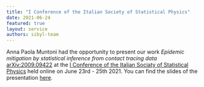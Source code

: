 ```yaml
---
title: "I Conference of the Italian Society of Statistical Physics"
date: 2021-06-24
featured: true
layout: service
authors: sibyl-team
---
```


Anna Paola Muntoni had the opportunity to present our work *Epidemic mitigation by statistical inference from contact tracing data* [arXiv:2009.09422](https://arxiv.org/abs/2009.09422) at the [I Conference of the Italian Sociaty of Statistical Physics](http://www.fisicastatistica.unipr.it/conf/PARMA2021/welcome_E.php#intro) held online on June 23rd - 25th 2021. You can find the slides of the presentation [here](/images/slides/Parma_June2021.pdf).
